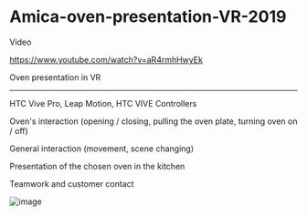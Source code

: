 # Amica-oven-presentation-VR-2019
Video

https://www.youtube.com/watch?v=aR4rmhHwyEk


Oven presentation in VR

-----

HTC Vive Pro, Leap Motion, HTC VIVE Controllers

Oven's interaction (opening / closing, pulling the oven plate, turning oven on / off)

General interaction (movement, scene changing)

Presentation of the chosen oven in the kitchen

Teamwork and customer contact

![image](https://user-images.githubusercontent.com/28359348/124161207-6ab68800-da9d-11eb-9aec-5646add0ca6b.png)

